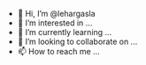 - 👋 Hi, I’m @lehargasla
- 👀 I’m interested in ...
- 🌱 I’m currently learning ...
- 💞️ I’m looking to collaborate on ...
- 📫 How to reach me ...

<!---
lehargasla/lehargasla is a ✨ special ✨ repository because its `README.md` (this file) appears on your GitHub profile.
You can click the Preview link to take a look at your changes.
--->
